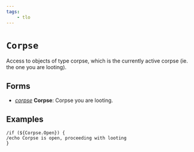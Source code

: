 ```yaml
---
tags:
    - tlo
---
```

# `Corpse`

Access to objects of type corpse, which is the currently active corpse (ie. the one you are looting).

## Forms

* [_corpse_](../data-types/datatype-corpse.md) **Corpse**: Corpse you are looting.

## Examples

`/if (${Corpse.Open}) {`  
`/echo Corpse is open, proceeding with looting`  
`}`
